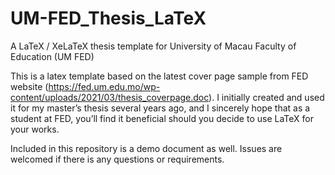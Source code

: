 # UM-FED_Thesis_LaTeX
A LaTeX / XeLaTeX thesis template for University of Macau Faculty of Education (UM FED)

This is a latex template based on the latest cover page sample from FED website (https://fed.um.edu.mo/wp-content/uploads/2021/03/thesis_coverpage.doc). I initially created and used it for my master’s thesis several years ago, and I sincerely hope that as a student at FED, you’ll find it beneficial should you decide to use LaTeX for your works.

Included in this repository is a demo document as well. Issues are welcomed if there is any questions or requirements. 
